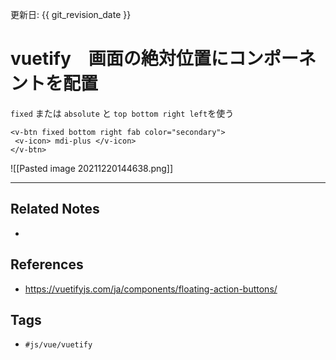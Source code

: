 更新日: {{ git_revision_date }}

# vuetify　画面の絶対位置にコンポーネントを配置
`fixed` または `absolute` と `top bottom right left`を使う
```vue
<v-btn fixed bottom right fab color="secondary">  
 <v-icon> mdi-plus </v-icon>  
</v-btn>
```

![[Pasted image 20211220144638.png]]



---
## Related Notes
- 

## References
- https://vuetifyjs.com/ja/components/floating-action-buttons/

## Tags
- `#js/vue/vuetify` 